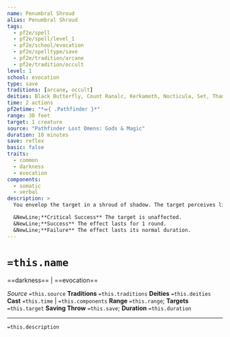```yaml
---
name: Penumbral Shroud
alias: Penumbral Shroud
tags:
  - pf2e/spell
  - pf2e/spell/level_1
  - pf2e/school/evocation
  - pf2e/spelltype/save
  - pf2e/tradition/arcane
  - pf2e/tradition/occult
level: 1
school: evocation
type: save
traditions: [arcane, occult]
deities: Black Butterfly, Count Ranalc, Kerkamoth, Nocticula, Set, Thamir
time: 2 actions
pf2etime: "*⬺{ .Pathfinder }*"
range: 30 feet
target: 1 creature
source: "Pathfinder Lost Omens: Gods & Magic"
duration: 10 minutes
save: reflex
basic: false
traits:
  - common
  - darkness
  - evocation
components:
  - somatic
  - verbal
description: >
  You envelop the target in a shroud of shadow. The target perceives light as one step lower than it actually is (bright light becomes dim light, for example), affecting their ability to sense creatures and objects accordingly. The shroud also provides the target a +1 status bonus to saving throws against light effects. While this effect is helpful to creatures sensitive to light, if the creature is unwilling, it can attempt a Reflex save to avoid the shroud and reduce the effect.

  &NewLine;**Critical Success** The target is unaffected.
  &NewLine;**Success** The effect lasts for 1 round.
  &NewLine;**Failure** The effect lasts its normal duration.
---
```

# `=this.name`
==darkness== | ==evocation==

*Source* `=this.source`
**Traditions** `=this.traditions`
**Deities** `=this.deities`
**Cast** `=this.time` | `=this.components`
**Range** `=this.range`; **Targets** `=this.target`
**Saving Throw** `=this.save`; **Duration** `=this.duration`

***
`=this.description`